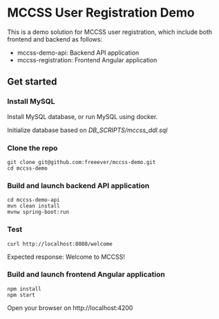 # MCCSS User Registration Demo
This is a demo solution for MCCSS user registration, which include both frontend and backend as follows:

+ mccss-demo-api: Backend API application
+ mccss-registration: Frontend Angular application

## Get started

### Install MySQL

Install MySQL database, or run MySQL using docker.

Initialize database based on *DB_SCRIPTS/mccss_ddl.sql*

### Clone the repo

```shell
git clone git@github.com:freeever/mccss-demo.git
cd mccss-demo
```

### Build and launch backend API application

```shell
cd mccss-demo-api
mvn clean install
mvnw spring-boot:run
```

### Test
```shell
curl http://localhost:8080/welcome
```
Expected response: Welcome to MCCSS!

### Build and launch frontend Angular application

```shell
npm install
npm start
```

Open your browser on http://localhost:4200
